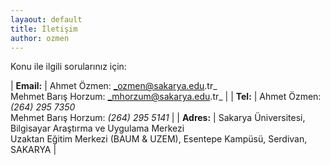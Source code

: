 ```yaml
---
layaout: default
title: İletişim
author: ozmen
---
```


Konu ile ilgili sorularınız için:<br>

| **Email:** | Ahmet Özmen: _ozmen@sakarya.edu.tr_ <br> Mehmet Barış Horzum: _mhorzum@sakarya.edu.tr_ |
| **Tel:** | Ahmet Özmen: _(264) 295 7350_ <br>Mehmet Barış Horzum: _(264) 295 5141_ |
| **Adres:** | Sakarya Üniversitesi, Bilgisayar Araştırma ve Uygulama Merkezi <br> Uzaktan Eğitim Merkezi (BAUM & UZEM), Esentepe Kampüsü, Serdivan, SAKARYA |

